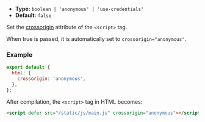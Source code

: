 - **Type:** `boolean | 'anonymous' | 'use-credentials'`
- **Default:** `false`

Set the [crossorigin](https://developer.mozilla.org/en-US/docs/Web/HTML/Attributes/crossorigin) attribute of the `<script>` tag.

When true is passed, it is automatically set to `crossorigin="anonymous"`.

### Example

```js
export default {
  html: {
    crossorigin: 'anonymous',
  },
};
```

After compilation, the `<script>` tag in HTML becomes:

```html
<script defer src="/static/js/main.js" crossorigin="anonymous"></script>
```
